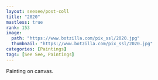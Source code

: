 ```yaml
---
layout: seesee/post-coll
title: "2020"
mastless: true
rank: 153
image:
  path: "https://www.botzilla.com/pix_ssl/2020.jpg"
  thumbnail: "https://www.botzilla.com/pix_ssl/2020.jpg"
categories: [Paintings]
tags: [See See, Paintings]
---
```


Painting on canvas.



